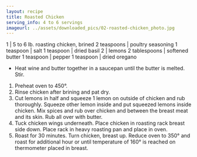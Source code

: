 ```yaml
---
layout: recipe
title: Roasted Chicken
serving_info: 4 to 6 servings
imageurl: ../assets/downloaded_pics/02-roasted-chicken_photo.jpg
---
```

<!-- Ingredients -->

1 | 5 to 6 lb. roasting chicken, brined
2 teaspoons | poultry seasoning
1 teaspoon | salt
1 teaspoon | dried basil
2 | lemons
2 tablespoons | softened butter
1 teaspoon | pepper
1 teaspoon | dried oregano

<!-- split -->
<!-- Steps -->
* Heat wine and butter together in a saucepan until the butter is melted. Stir. 

1. Preheat oven to 450°.
2. Rinse chicken after brining and pat dry.
3. Cut lemons in half and squeeze 1 lemon on outside of chicken and rub thoroughly.  Squeeze other lemon inside and put squeezed lemons inside chicken. Mix spices and rub over chicken and between the breast meat and its skin. Rub all over with butter.
4. Tuck chicken wings underneath. Place chicken in roasting rack breast side down. Place rack in heavy roasting pan and place in oven.
5. Roast for 30 minutes. Turn chicken, breast up. Reduce oven to 350° and roast for additional hour or until temperature of 160° is reached on thermometer placed in breast. 
